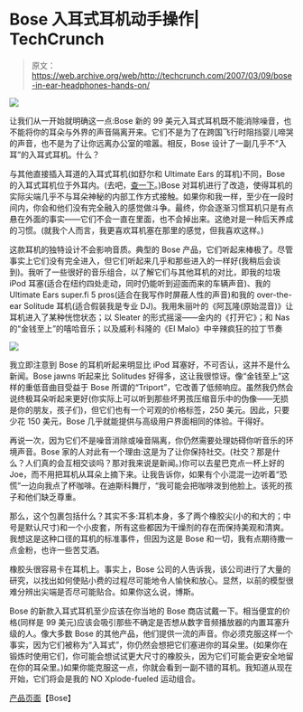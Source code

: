 # Bose 入耳式耳机动手操作| TechCrunch

> 原文：<https://web.archive.org/web/http://techcrunch.com/2007/03/09/bose-in-ear-headphones-hands-on/>

![](img/13eba06bdf7fe3e7854c44a1ca12be39.png)

让我们从一开始就明确这一点:Bose 新的 99 美元入耳式耳机既不能消除噪音，也不能将你的耳朵与外界的声音隔离开来。它们不是为了在跨国飞行时阻挡婴儿啼哭的声音，也不是为了让你远离办公室的喧嚣。相反，Bose 设计了一副几乎不“入耳”的入耳式耳机。什么？

与其他直接插入耳道的入耳式耳机(如舒尔和 Ultimate Ears 的耳机)不同，Bose 的入耳式耳机位于外耳内。(去吧，[查一下](https://web.archive.org/web/20150909225423/http://en.wikipedia.org/wiki/Pinna#Anatomy)。)Bose 对耳机进行了改造，使得耳机的实际尖端几乎不与耳朵神秘的内部工作方式接触。如果你和我一样，至少在一段时间内，你会和他们没有完全融入的感觉做斗争。最终，你会逐渐习惯耳机只是有点悬在外面的事实——它们不会一直在里面，也不会掉出来。这绝对是一种后天养成的习惯。(就我个人而言，我更喜欢耳机塞在那里的感觉，但我喜欢这样。)

这款耳机的独特设计不会影响音质。典型的 Bose 产品，它们听起来棒极了。尽管事实上它们没有完全进入，但它们听起来几乎和那些进入的一样好(我稍后会谈到)。我听了一些很好的音乐组合，以了解它们与其他耳机的对比，即我的垃圾 iPod 耳塞(适合在纽约四处走动，同时仍能听到迎面而来的车辆声音)、我的 Ultimate Ears super.fi 5 pros(适合在我写作时屏蔽人性的声音)和我的 over-the-ear Solitude 耳机(适合假装我是专业 DJ)。我用朱丽叶的《阿瓦隆(原始混音)》让耳机进入了某种恍惚状态；以 Sleater 的形式摇滚——金内的《打开它》；和 Nas 的“金钱至上”的嘻哈音乐；以及威利·科隆的《El Malo》中辛辣疯狂的拉丁节奏

![](img/d146ffd8aa8dba10a89e06115b92acb4.png)

我立即注意到 Bose 的耳机听起来明显比 iPod 耳塞好，不可否认，这并不是什么新闻。Bose jawns 听起来比 Solitudes 好得多，这让我很惊讶。像“金钱至上”这样的重低音曲目受益于 Bose 所谓的“Triport”，它改善了低频响应。虽然我仍然会说终极耳朵听起来更好(你实际上可以听到那些坏男孩压缩音乐中的伪像——无损是你的朋友，孩子们)，但它们也有一个可观的价格标签，250 美元。因此，只要少花 150 美元，Bose 几乎就能提供与高级用户界面相同的体验。干得好。

再说一次，因为它们不是噪音消除或噪音隔离，你仍然需要处理妨碍你听音乐的环境声音。Bose 家的人对此有一个理由:这是为了让你保持社交。(社交？那是什么？人们真的会互相交谈吗？那对我来说是新闻。)你可以去星巴克点一杯上好的 Joe，而不用把耳机从耳朵上摘下来。让我告诉你，如果有个小混混一边听着“恐慌”一边向我点了杯咖啡。在迪斯科舞厅，“我可能会把咖啡泼到他脸上。该死的孩子和他们缺乏尊重。

那么，这个包裹包括什么？其实不多:耳机本身，多了两个橡胶尖(小的和大的；中号是默认尺寸)和一个小皮套，所有这些都因为干燥剂的存在而保持美观和清爽。我想这是这种口径的耳机的标准事件，但因为这是 Bose 和一切，我有点期待撒一点金粉，也许一些苦艾酒。

橡胶头很容易卡在耳机上。事实上，Bose 公司的人告诉我，该公司进行了大量的研究，以找出如何使贴小费的过程尽可能地令人愉快和放心。显然，以前的模型很难分辨出尖端是否尽可能贴合。如果你这么说，博斯。

Bose 的新款入耳式耳机至少应该在你当地的 Bose 商店试戴一下。相当便宜的价格(同样是 99 美元)应该会吸引那些不确定是否想从数字音频播放器的内置耳塞升级的人。像大多数 Bose 的其他产品，他们提供一流的声音。你必须克服这样一个事实，因为它们被称为“入耳式”，你仍然会想把它们塞进你的耳朵里。(如果你在锻炼时使用它们，你可能会想试试更大尺寸的橡胶头，因为它们可能会更安全地留在你的耳朵里。)如果你能克服这一点，你就会看到一副不错的耳机。我知道从现在开始，它们将会是我的 NO Xplode-fueled 运动组合。

[产品页面](https://web.archive.org/web/20150909225423/http://www.bose.com/controller?event=VIEW_PRODUCT_PAGE_EVENT&product=nfb_triport_ie)【Bose】